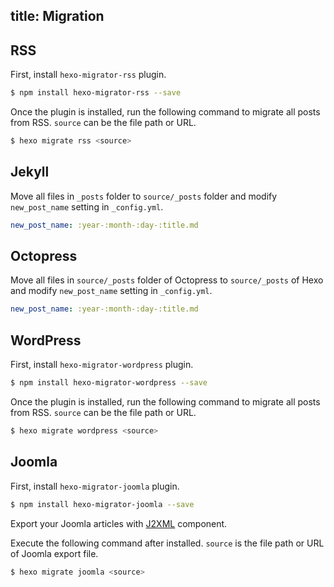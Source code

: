 title: Migration
---
## RSS

First, install `hexo-migrator-rss` plugin.

``` bash
$ npm install hexo-migrator-rss --save
```

Once the plugin is installed, run the following command to migrate all posts from RSS. `source` can be the file path or URL.

``` bash
$ hexo migrate rss <source>
```

## Jekyll

Move all files in `_posts` folder to `source/_posts` folder and modify `new_post_name` setting in `_config.yml`.

``` yaml
new_post_name: :year-:month-:day-:title.md
```

## Octopress

Move all files in `source/_posts` folder of Octopress to `source/_posts` of Hexo and modify `new_post_name` setting in `_config.yml`.

``` yaml
new_post_name: :year-:month-:day-:title.md
```

## WordPress

First, install `hexo-migrator-wordpress` plugin.

``` bash
$ npm install hexo-migrator-wordpress --save
```

Once the plugin is installed, run the following command to migrate all posts from RSS. `source` can be the file path or URL.

``` bash
$ hexo migrate wordpress <source>
```

## Joomla

First, install `hexo-migrator-joomla` plugin.

```bash
$ npm install hexo-migrator-joomla --save
```

Export your Joomla articles with [J2XML](http://extensions.joomla.org/extensions/migration-a-conversion/data-import-a-export/12816?qh=YToxOntpOjA7czo1OiJqMnhtbCI7fQ%3D%3D) component.

Execute the following command after installed. `source` is the file path or URL of Joomla export file.

```bash
$ hexo migrate joomla <source>
```